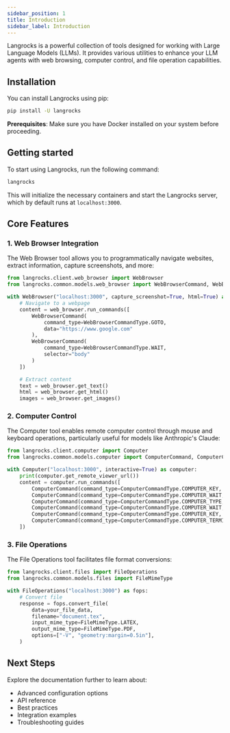 ```yaml
---
sidebar_position: 1
title: Introduction
sidebar_label: Introduction
---
```


Langrocks is a powerful collection of tools designed for working with Large Language Models (LLMs). It provides various utilities to enhance your LLM agents with web browsing, computer control, and file operation capabilities.

## Installation

You can install Langrocks using pip:

```bash
pip install -U langrocks
```

**Prerequisites**: Make sure you have Docker installed on your system before proceeding.

## Getting started

To start using Langrocks, run the following command:

```bash
langrocks
```

This will initialize the necessary containers and start the Langrocks server, which by default runs at `localhost:3000`.

## Core Features

### 1. Web Browser Integration

The Web Browser tool allows you to programmatically navigate websites, extract information, capture screenshots, and more:

```python
from langrocks.client.web_browser import WebBrowser
from langrocks.common.models.web_browser import WebBrowserCommand, WebBrowserCommandType

with WebBrowser("localhost:3000", capture_screenshot=True, html=True) as web_browser:
    # Navigate to a webpage
    content = web_browser.run_commands([
        WebBrowserCommand(
            command_type=WebBrowserCommandType.GOTO,
            data="https://www.google.com"
        ),
        WebBrowserCommand(
            command_type=WebBrowserCommandType.WAIT,
            selector="body"
        )
    ])

    # Extract content
    text = web_browser.get_text()
    html = web_browser.get_html()
    images = web_browser.get_images()
```

### 2. Computer Control

The Computer tool enables remote computer control through mouse and keyboard operations, particularly useful for models like Anthropic's Claude:

```python
from langrocks.client.computer import Computer
from langrocks.common.models.computer import ComputerCommand, ComputerCommandType

with Computer("localhost:3000", interactive=True) as computer:
    print(computer.get_remote_viewer_url())
    content = computer.run_commands([
        ComputerCommand(command_type=ComputerCommandType.COMPUTER_KEY, data="ctrl+l"),
        ComputerCommand(command_type=ComputerCommandType.COMPUTER_WAIT, data="1"),
        ComputerCommand(command_type=ComputerCommandType.COMPUTER_TYPE, data="https://www.google.com"),
        ComputerCommand(command_type=ComputerCommandType.COMPUTER_WAIT, data="1"),
        ComputerCommand(command_type=ComputerCommandType.COMPUTER_KEY, data="Return"),
        ComputerCommand(command_type=ComputerCommandType.COMPUTER_TERMINATE),
    ])
```

### 3. File Operations

The File Operations tool facilitates file format conversions:

```python
from langrocks.client.files import FileOperations
from langrocks.common.models.files import FileMimeType

with FileOperations("localhost:3000") as fops:
    # Convert file
    response = fops.convert_file(
        data=your_file_data,
        filename="document.tex",
        input_mime_type=FileMimeType.LATEX,
        output_mime_type=FileMimeType.PDF,
        options=["-V", "geometry:margin=0.5in"],
    )
```

## Next Steps

Explore the documentation further to learn about:
- Advanced configuration options
- API reference
- Best practices
- Integration examples
- Troubleshooting guides
